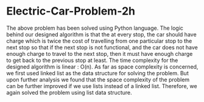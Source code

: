 # Electric-Car-Problem-2h
The above problem has been solved using Python language. The logic behind our designed
algorithm is that the at every stop, the car should have charge which is twice the cost of
travelling from one particular stop to the next stop so that if the next stop is not functional, and
the car does not have enough charge to travel to the next stop, then it must have enough
charge to get back to the previous stop at least. The time complexity for the designed algorithm
is linear : O(n). As far as space complexity is concerned, we first used linked list as the data
structure for solving the problem. But upon further analysis we found that the space complexity
of the problem can be further improved if we use lists instead of a linked list. Therefore, we
again solved the problem using list data structure.

